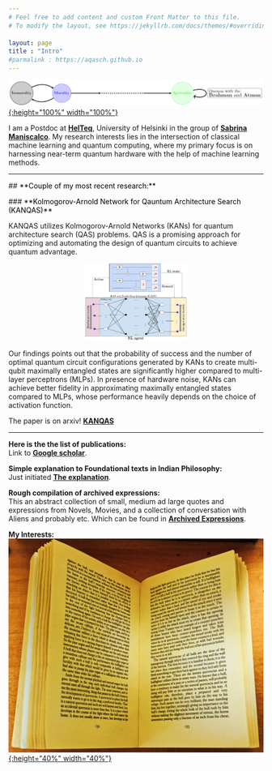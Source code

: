 ```yaml
---
# Feel free to add content and custom Front Matter to this file.
# To modify the layout, see https://jekyllrb.com/docs/themes/#overriding-theme-defaults

layout: page
title : "Intro"
#parmalink : https://aqasch.github.io
---
```


<!-- ![Aqasch](./img/me.jpg) -->
[![Above the Life and Death Cycle](./img/atman_brahman1.png){:height="100%" width="100%"}](https://en.wikipedia.org/wiki/Advaita_Vedanta)

I am a Postdoc at [**HelTeq**](https://www.helsinki.fi/en/researchgroups/helteq/people), University of Helsinki in the group of [**Sabrina Maniscalco**](https://researchportal.helsinki.fi/en/persons/sabrina-maniscalco). My research interests lies in the intersection of classical machine learning and quantum computing, where my primary focus is on harnessing near-term quantum hardware with the help of machine learning methods.

<hr>
## <span style="color:black"> **Couple of my most recent research:** </span>
<p>
</p>
### <span style="color:black"> **Kolmogorov-Arnold Network for Qauntum Architecture Search (KANQAS)** </span>

KANQAS utilizes Kolmogorov-Arnold Networks (KANs) for quantum architecture search (QAS) problems. QAS is a promising approach for optimizing and automating the design of quantum circuits to achieve quantum advantage.

<div style="text-align: center;">
  <a href="https://arxiv.org/abs/2406.17630">
    <img src="./img/kanqas.png" alt="KANQAS" style="height: 40%; width: 40%;">
  </a>
</div>

Our findings points out that the probability of success and the number of optimal quantum circuit configurations generated by KANs to create multi-qubit maximally entangled states are significantly higher compared to multi-layer perceptrons (MLPs). In presence of hardware noise, KANs can achieve better fidelity in approximating maximally entangled states compared to MLPs, whose performance heavily depends on the choice of activation function.

The paper is on arxiv! [**KANQAS**](https://arxiv.org/abs/2406.17630)

<hr>

**Here is the the list of publications:**\
Link to [**Google scholar**](https://scholar.google.com/citations?user=0ICcM_YAAAAJ&hl=en).

**Simple explanation to Foundational texts in Indian Philosophy:**\
Just initiated [**The explanation**](https://aqasch.github.io/atmadarshan/).

**Rough compilation of archived expressions:**\
This an abstract collection of small, medium ad large quotes and expressions from Novels, Movies, and a collection of conversation with Aliens and probably etc. Which can be found in <a href="https://aqasch.github.io/arch-exp/"><b>Archived Expressions</b></a>.

**My Interests:**\
[![Death in the Afternoon by Hemingway](./img/book.jpg){:height="40%" width="40%"}]( https://aqasch.github.io/literature/ )
